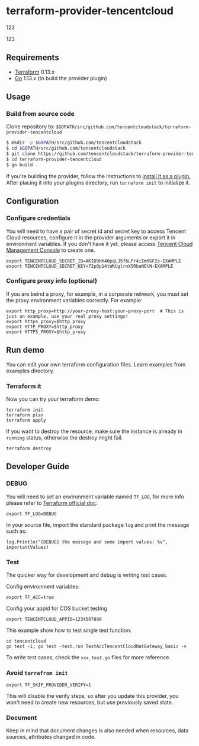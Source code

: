 # terraform-provider-tencentcloud
123

123
## Requirements

* [Terraform](https://www.terraform.io/downloads.html) 0.13.x
* [Go](https://golang.org/doc/install) 1.13.x (to build the provider plugin)

## Usage

### Build from source code

Clone repository to: `$GOPATH/src/github.com/tencentcloudstack/terraform-provider-tencentcloud`

```sh
$ mkdir -p $GOPATH/src/github.com/tencentcloudstack
$ cd $GOPATH/src/github.com/tencentcloudstack
$ git clone https://github.com/tencentcloudstack/terraform-provider-tencentcloud.git
$ cd terraform-provider-tencentcloud
$ go build .
```

If you're building the provider, follow the instructions to [install it as a plugin.](https://www.terraform.io/docs/plugins/basics.html#installing-a-plugin) After placing it into your plugins directory,  run `terraform init` to initialize it.

## Configuration

### Configure credentials

You will need to have a pair of secret id and secret key to access Tencent Cloud resources, configure it in the provider arguments or export it in environment variables. If you don't have it yet, please access [Tencent Cloud Management Console](https://console.cloud.tencent.com/cam/capi) to create one.

```
export TENCENTCLOUD_SECRET_ID=AKID9HH4OpqLJ5f6LPr4iIm5GF2s-EXAMPLE
export TENCENTCLOUD_SECRET_KEY=72pQp14tWKUglrnX5RbaNEtN-EXAMPLE
```

### Configure proxy info (optional)

If you are beind a proxy, for example, in a corporate network, you must set the proxy environment variables correctly. For example:

```
export http_proxy=http://your-proxy-host:your-proxy-port  # This is just an example, use your real proxy settings!
export https_proxy=$http_proxy
export HTTP_PROXY=$http_proxy
export HTTPS_PROXY=$http_proxy
```

## Run demo

You can edit your own terraform configuration files. Learn examples from examples directory.

### Terraform it

Now you can try your terraform demo:

```
terraform init
terraform plan
terraform apply
```

If you want to destroy the resource, make sure the instance is already in ``running`` status, otherwise the destroy might fail.

```
terraform destroy
```

## Developer Guide

### DEBUG

You will need to set an environment variable named ``TF_LOG``, for more info please refer to [Terraform official doc](https://www.terraform.io/docs/internals/debugging.html):

```
export TF_LOG=DEBUG
```

In your source file, import the standard package ``log`` and print the message such as:

```
log.Println("[DEBUG] the message and some import values: %v", importantValues)
```

### Test

The quicker way for development and debug is writing test cases.

Config environment variables:
```
export TF_ACC=true
```

Config your appid for COS bucket testing
```
export TENCENTCLOUD_APPID=1234567890
```

This example show how to test single test function:
```
cd tencentcloud
go test -i; go test -test.run TestAccTencentCloudNatGateway_basic -v
```

To write test cases, check the `xxx_test.go` files for more reference.

### Avoid ``terrafrom init``

```
export TF_SKIP_PROVIDER_VERIFY=1
```

This will disable the verify steps, so after you update this provider, you won't need to create new resources, but use previously saved state.

### Document

Keep in mind that document changes is also needed when resources, data sources, attributes changed in code.
